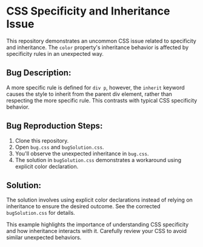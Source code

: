 # CSS Specificity and Inheritance Issue

This repository demonstrates an uncommon CSS issue related to specificity and inheritance.  The `color` property's inheritance behavior is affected by specificity rules in an unexpected way.

## Bug Description:

A more specific rule is defined for `div p`, however, the `inherit` keyword causes the style to inherit from the parent div element, rather than respecting the more specific rule. This contrasts with typical CSS specificity behavior.

## Bug Reproduction Steps:

1. Clone this repository.
2. Open `bug.css` and `bugSolution.css`.
3. You'll observe the unexpected inheritance in `bug.css`.
4. The solution in `bugSolution.css` demonstrates a workaround using explicit color declaration.

## Solution:

The solution involves using explicit color declarations instead of relying on inheritance to ensure the desired outcome. See the corrected `bugSolution.css` for details.

This example highlights the importance of understanding CSS specificity and how inheritance interacts with it. Carefully review your CSS to avoid similar unexpected behaviors.